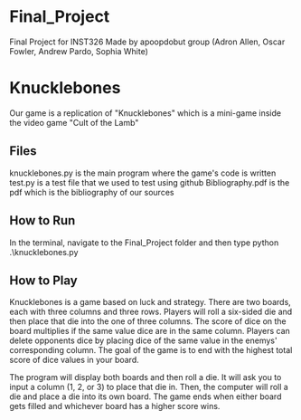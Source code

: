 # Final_Project
Final Project for INST326
Made by apoopdobut group (Adron Allen, Oscar Fowler, Andrew Pardo, Sophia White)

# Knucklebones

Our game is a replication of "Knucklebones" which is a mini-game inside the video game "Cult of the Lamb"

## Files

knucklebones.py is the main program where the game's code is written
test.py is a test file that we used to test using github
Bibliography.pdf is the pdf which is the bibliography of our sources

## How to Run

In the terminal, navigate to the Final_Project folder and then type python .\knucklebones.py

## How to Play

Knucklebones is a game based on luck and strategy. There are two boards, each with three columns and three rows. Players will roll a six-sided die and then place that die into the one of three columns. The score of dice on the board multiplies if the same value dice are in the same column. Players can delete opponents dice by placing dice of the same value in the enemys' corresponding column. The goal of the game is to end with the highest total score of dice values in your board.

The program will display both boards and then roll a die. It will ask you to input a column (1, 2, or 3) to place that die in. Then, the computer will roll a die and place a die into its own board. The game ends when either board gets filled and whichever board has a higher score wins.
